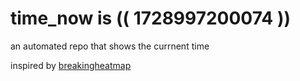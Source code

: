 # time_now is (( 1728997200074 ))

an automated repo that shows the currnent time

inspired by [breakingheatmap](https://github.com/breakingheatmap/breakingheatmap)